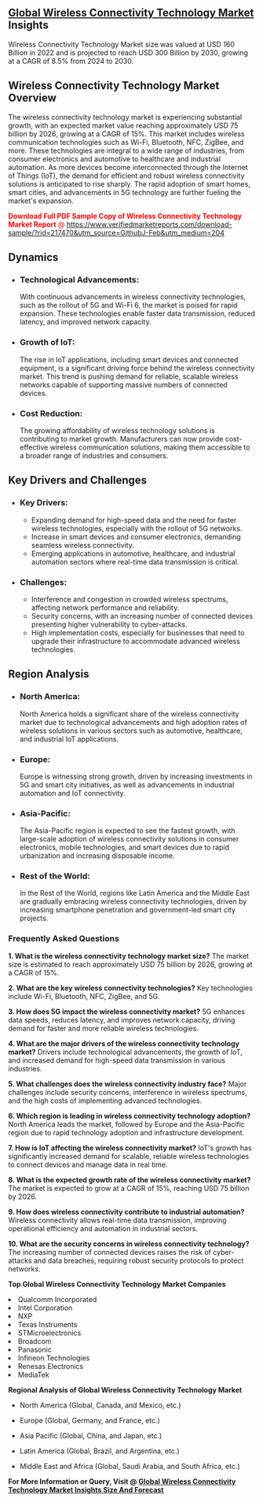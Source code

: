 <h2><a href="https://www.verifiedmarketreports.com/download-sample/?rid=217470&amp;utm_source=GithubJ&amp;utm_medium=204" target="_blank">Global Wireless Connectivity Technology Market</a> Insights</h2><p>Wireless Connectivity Technology Market size was valued at USD 160 Billion in 2022 and is projected to reach USD 300 Billion by 2030, growing at a CAGR of 8.5% from 2024 to 2030.</p><p> <h2>Wireless Connectivity Technology Market Overview</h2> <p>The wireless connectivity technology market is experiencing substantial growth, with an expected market value reaching approximately USD 75 billion by 2026, growing at a CAGR of 15%. This market includes wireless communication technologies such as Wi-Fi, Bluetooth, NFC, ZigBee, and more. These technologies are integral to a wide range of industries, from consumer electronics and automotive to healthcare and industrial automation. As more devices become interconnected through the Internet of Things (IoT), the demand for efficient and robust wireless connectivity solutions is anticipated to rise sharply. The rapid adoption of smart homes, smart cities, and advancements in 5G technology are further fueling the market's expansion. <p><span class=""><span style="color: #ff0000;"><strong>Download Full PDF Sample Copy of Wireless Connectivity Technology Market Report</strong> @ </span><a href="https://www.verifiedmarketreports.com/download-sample/?rid=217470&amp;utm_source=GithubJ-Feb&amp;utm_medium=204" target="_blank">https://www.verifiedmarketreports.com/download-sample/?rid=217470&amp;utm_source=GithubJ-Feb&amp;utm_medium=204</a></span></p> </p> <h2>Dynamics</h2> <ul> <li><h3>Technological Advancements:</h3> With continuous advancements in wireless connectivity technologies, such as the rollout of 5G and Wi-Fi 6, the market is poised for rapid expansion. These technologies enable faster data transmission, reduced latency, and improved network capacity.</li> <li><h3>Growth of IoT:</h3> The rise in IoT applications, including smart devices and connected equipment, is a significant driving force behind the wireless connectivity market. This trend is pushing demand for reliable, scalable wireless networks capable of supporting massive numbers of connected devices.</li> <li><h3>Cost Reduction:</h3> The growing affordability of wireless technology solutions is contributing to market growth. Manufacturers can now provide cost-effective wireless communication solutions, making them accessible to a broader range of industries and consumers.</li> </ul> <h2>Key Drivers and Challenges</h2> <ul> <li><h3>Key Drivers:</h3> <ul> <li>Expanding demand for high-speed data and the need for faster wireless technologies, especially with the rollout of 5G networks.</li> <li>Increase in smart devices and consumer electronics, demanding seamless wireless connectivity.</li> <li>Emerging applications in automotive, healthcare, and industrial automation sectors where real-time data transmission is critical.</li> </ul> </li> <li><h3>Challenges:</h3> <ul> <li>Interference and congestion in crowded wireless spectrums, affecting network performance and reliability.</li> <li>Security concerns, with an increasing number of connected devices presenting higher vulnerability to cyber-attacks.</li> <li>High implementation costs, especially for businesses that need to upgrade their infrastructure to accommodate advanced wireless technologies.</li> </ul> </li> </ul> <h2>Region Analysis</h2> <ul> <li><h3>North America:</h3> North America holds a significant share of the wireless connectivity market due to technological advancements and high adoption rates of wireless solutions in various sectors such as automotive, healthcare, and industrial IoT applications.</li> <li><h3>Europe:</h3> Europe is witnessing strong growth, driven by increasing investments in 5G and smart city initiatives, as well as advancements in industrial automation and IoT connectivity.</li> <li><h3>Asia-Pacific:</h3> The Asia-Pacific region is expected to see the fastest growth, with large-scale adoption of wireless connectivity solutions in consumer electronics, mobile technologies, and smart devices due to rapid urbanization and increasing disposable income.</li> <li><h3>Rest of the World:</h3> In the Rest of the World, regions like Latin America and the Middle East are gradually embracing wireless connectivity technologies, driven by increasing smartphone penetration and government-led smart city projects.</li> </ul> <h3>Frequently Asked Questions</h3> <p><strong>1. What is the wireless connectivity technology market size?</strong> The market size is estimated to reach approximately USD 75 billion by 2026, growing at a CAGR of 15%.</p> <p><strong>2. What are the key wireless connectivity technologies?</strong> Key technologies include Wi-Fi, Bluetooth, NFC, ZigBee, and 5G.</p> <p><strong>3. How does 5G impact the wireless connectivity market?</strong> 5G enhances data speeds, reduces latency, and improves network capacity, driving demand for faster and more reliable wireless technologies.</p> <p><strong>4. What are the major drivers of the wireless connectivity technology market?</strong> Drivers include technological advancements, the growth of IoT, and increased demand for high-speed data transmission in various industries.</p> <p><strong>5. What challenges does the wireless connectivity industry face?</strong> Major challenges include security concerns, interference in wireless spectrums, and the high costs of implementing advanced technologies.</p> <p><strong>6. Which region is leading in wireless connectivity technology adoption?</strong> North America leads the market, followed by Europe and the Asia-Pacific region due to rapid technology adoption and infrastructure development.</p> <p><strong>7. How is IoT affecting the wireless connectivity market?</strong> IoT's growth has significantly increased demand for scalable, reliable wireless technologies to connect devices and manage data in real time.</p> <p><strong>8. What is the expected growth rate of the wireless connectivity market?</strong> The market is expected to grow at a CAGR of 15%, reaching USD 75 billion by 2026.</p> <p><strong>9. How does wireless connectivity contribute to industrial automation?</strong> Wireless connectivity allows real-time data transmission, improving operational efficiency and automation in industrial sectors.</p> <p><strong>10. What are the security concerns in wireless connectivity technology?</strong> The increasing number of connected devices raises the risk of cyber-attacks and data breaches, requiring robust security protocols to protect networks.</p> </p><p><strong>Top Global Wireless Connectivity Technology Market Companies</strong></p><div data-test-id=""><p><li>Qualcomm Incorporated</li><li> Intel Corporation</li><li> NXP</li><li> Texas Instruments</li><li> STMicroelectronics</li><li> Broadcom</li><li> Panasonic</li><li> Infineon Technologies</li><li> Renesas Electronics</li><li> MediaTek</li></p><div><strong>Regional Analysis of&nbsp;Global Wireless Connectivity Technology Market</strong></div><ul><li dir="ltr"><p dir="ltr">North America&nbsp;(Global, Canada, and Mexico, etc.)</p></li><li dir="ltr"><p dir="ltr">Europe (Global, Germany, and France, etc.)</p></li><li dir="ltr"><p dir="ltr">Asia Pacific&nbsp;(Global, China, and Japan, etc.)</p></li><li dir="ltr"><p dir="ltr">Latin America&nbsp;(Global, Brazil, and Argentina, etc.)</p></li><li dir="ltr">Middle East and Africa&nbsp;(Global, Saudi Arabia, and South Africa, etc.)</li></ul><p><strong>For More Information or Query, Visit @&nbsp;</strong><strong><a href="https://www.verifiedmarketreports.com/product/wireless-connectivity-technology-market/?utm_source=GithubJ&amp;utm_medium=204" target="_blank">Global Wireless Connectivity Technology Market Insights Size And Forecast</a></strong></p></div>
